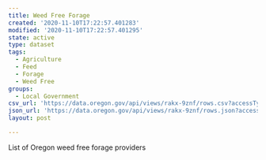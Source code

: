 ```yaml
---
title: Weed Free Forage
created: '2020-11-10T17:22:57.401283'
modified: '2020-11-10T17:22:57.401295'
state: active
type: dataset
tags:
  - Agriculture
  - Feed
  - Forage
  - Weed Free
groups:
  - Local Government
csv_url: 'https://data.oregon.gov/api/views/rakx-9znf/rows.csv?accessType=DOWNLOAD'
json_url: 'https://data.oregon.gov/api/views/rakx-9znf/rows.json?accessType=DOWNLOAD'
layout: post

---
```

List of Oregon weed free forage providers
